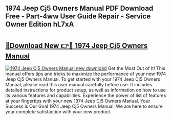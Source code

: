## 1974 Jeep Cj5 Owners Manual PDF Download Free - Part-4ww User Guide Repair - Service Owner Edition hL7xA

# <h2><a href="http://bc81963.oget.top/?id=1974+Jeep+Cj5+Owners+Manual">🔗Download New 👉🔴 1974 Jeep Cj5 Owners Manual</a></h2>

[![1974 Jeep Cj5 Owners Manual new download](https://i.imgur.com/5g1atiW.png)](http://bc81963.oget.top/?id=1974+Jeep+Cj5+Owners+Manual)
Get the Most Out of It! This manual offers tips and tricks to maximize the performance of your new 1974 Jeep Cj5 Owners Manual. To get started with your 1974 Jeep Cj5 Owners Manual, please read this user manual carefully before use. It includes detailed instructions for product setup, as well as information on how to use its various features and capabilities. Experience the power of list of features at your fingertips with your new 1974 Jeep Cj5 Owners Manual. Your Success is Our Goal 1974 Jeep Cj5 Owners Manual. We are here to ensure your complete satisfaction with your new product.

